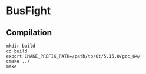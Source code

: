 # BusFight

## Compilation

```
mkdir build
cd build
export CMAKE_PREFIX_PATH=/path/to/Qt/5.15.0/gcc_64/
cmake ../
make
```
